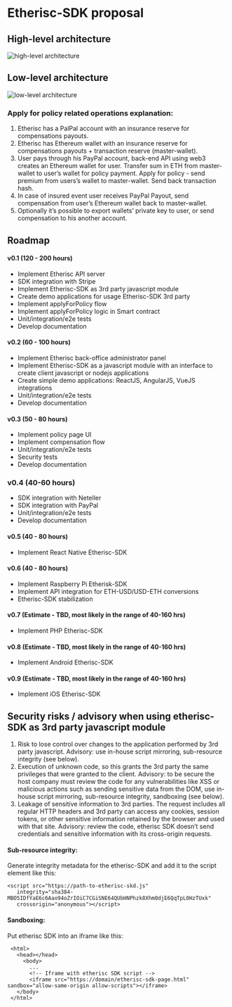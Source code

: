# Etherisc-SDK proposal

## High-level architecture
![high-level architecture](/docs/img/high-level.png)

## Low-level architecture
![low-level architecture](/docs/img/low-level.png)

### Apply for policy related operations explanation:

1. Etherisc has a PalPal account with an insurance reserve for compensations payouts.
2. Etherisc has Ethereum wallet with an  insurance reserve for compensations payouts + transaction reserve (master-wallet).
3. User pays through his PayPal account, back-end API using web3 creates an Ethereum wallet for user. Transfer sum in ETH from master-wallet to user’s wallet for policy payment. Apply for policy - send premium from users’s wallet to master-wallet. Send back transaction hash.
4. In case of insured event user receives PayPal Payout, send compensation from user’s Ethereum wallet back to master-wallet.
5. Optionally it’s possible to export wallets’ private key to user, or send compensation to his another account.



## Roadmap

#### v0.1 (120 - 200 hours)
- Implement Etherisc API server
- SDK integration with Stripe
- Implement Etherisc-SDK as 3rd party javascript module
- Create demo applications for usage Etherisc-SDK 3rd party
- Implement applyForPolicy flow
- Implement applyForPolicy logic in Smart contract
- Unit/integration/e2e tests
- Develop documentation

#### v0.2 (60 - 100 hours)
- Implement Etherisc back-office administrator panel
- Implement Etherisc-SDK as a javascript module with an interface to create client javascript or nodejs applications
- Create simple demo applications: ReactJS, AngularJS, VueJS integrations
- Unit/integration/e2e tests
- Develop documentation

#### v0.3 (50 - 80 hours)
- Implement policy page UI
- Implement compensation flow
- Unit/integration/e2e tests
- Security tests
- Develop documentation

### v0.4 (40-60 hours)
- SDK integration with Neteller
- SDK integration with PayPal
- Unit/integration/e2e tests
- Develop documentation

#### v0.5 (40 - 80 hours)
- Implement React Native Etherisc-SDK

#### v0.6 (40 - 80 hours)
   - Implement Raspberry Pi Etherisk-SDK
   - Implement API integration for ETH-USD/USD-ETH conversions 
   - Etherisc-SDK stabilization

#### v0.7 (Estimate - TBD, most likely in the range of 40-160 hrs)
  - Implement PHP Etherisc-SDK

#### v0.8 (Estimate - TBD, most likely in the range of 40-160 hrs)
   - Implement Android Etherisc-SDK

#### v0.9 (Estimate - TBD, most likely in the range of 40-160 hrs)
   - Implement iOS Etherisc-SDK


## Security risks / advisory when using etherisc-SDK as 3rd party javascript module
1. Risk to lose control over changes to the application performed by 3rd party javascript. Advisory: use in-house script mirroring, sub-resource integrity (see below).
2. Execution of unknown code, so this grants the 3rd party the same privileges that were granted to the client. Advisory: to be secure the host company must review the code for any vulnerabilities like XSS or malicious actions such as sending sensitive data from the DOM, use in-house script mirroring, sub-resource integrity, sandboxing (see below).
3. Leakage of sensitive information to 3rd parties. The request includes all regular HTTP headers and 3rd party can access any cookies, session tokens, or other sensitive information retained by the browser and used with that site. Advisory: review the code, etherisc SDK doesn’t send credentials and sensitive information with its cross-origin requests.

#### Sub-resource integrity:
Generate integrity metadata for the etherisc-SDK and add it to the script element like this:
```
<script src="https://path-to-etherisc-skd.js" 
   integrity="sha384-MBO5IDfYaE6c6Aao94oZrIOiC7CGiSNE64QUbHNPhzk8Xhm0djE6QqTpL0HzTUxk"
   crossorigin="anonymous"></script>
```   

#### Sandboxing:
Put etherisc SDK into an iframe like this:
```
 <html>
   <head></head>
     <body>
       ...    
       <!-- Iframe with etherisc SDK script -->
       <iframe src="https://domain/etherisc-sdk-page.html" sandbox="allow-same-origin allow-scripts"></iframe>
   </body>
 </html>
```
